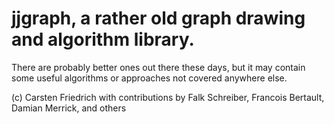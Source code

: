 # jjgraph, a rather old graph drawing and algorithm library.

There are probably better ones out there these days, but it may contain some useful algorithms or approaches not covered anywhere else.

(c) Carsten Friedrich with contributions by Falk Schreiber, Francois Bertault, Damian Merrick, and others
